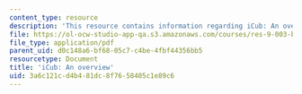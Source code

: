 ```yaml
---
content_type: resource
description: 'This resource contains information regarding iCub: An overview.'
file: https://ol-ocw-studio-app-qa.s3.amazonaws.com/courses/res-9-003-brains-minds-and-machines-summer-course-summer-2015/3a6c121cd4b481dc8f7658405c1e89c6_MITRES_9_003SUM15_Lec8-6-3.pdf
file_type: application/pdf
parent_uid: d0c148a6-bf68-05c7-c4be-4fbf44356bb5
resourcetype: Document
title: 'iCub: An overview'
uid: 3a6c121c-d4b4-81dc-8f76-58405c1e89c6
---
```

